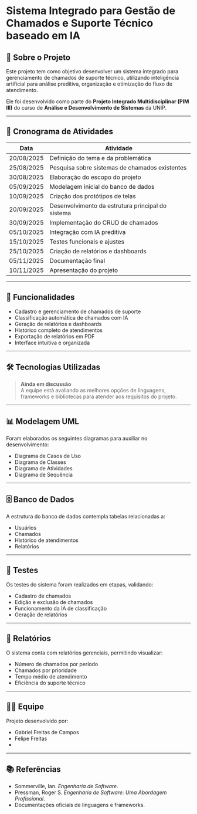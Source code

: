 # Sistema Integrado para Gestão de Chamados e Suporte Técnico baseado em IA

## 📖 Sobre o Projeto
Este projeto tem como objetivo desenvolver um sistema integrado para gerenciamento de chamados de suporte técnico, utilizando inteligência artificial para análise preditiva, organização e otimização do fluxo de atendimento.  

Ele foi desenvolvido como parte do **Projeto Integrado Multidisciplinar (PIM III)** do curso de **Análise e Desenvolvimento de Sistemas** da UNIP.

---

## 📅 Cronograma de Atividades

| Data       | Atividade                                                      |
|------------|----------------------------------------------------------------|
| 20/08/2025 | Definição do tema e da problemática                            |
| 25/08/2025 | Pesquisa sobre sistemas de chamados existentes                 |
| 30/08/2025 | Elaboração do escopo do projeto                                |
| 05/09/2025 | Modelagem inicial do banco de dados                            |
| 10/09/2025 | Criação dos protótipos de telas                                |
| 20/09/2025 | Desenvolvimento da estrutura principal do sistema              |
| 30/09/2025 | Implementação do CRUD de chamados                              |
| 05/10/2025 | Integração com IA preditiva                                    |
| 15/10/2025 | Testes funcionais e ajustes                                    |
| 25/10/2025 | Criação de relatórios e dashboards                             |
| 05/11/2025 | Documentação final                                             |
| 10/11/2025 | Apresentação do projeto                                        |

---

## 🚀 Funcionalidades
- Cadastro e gerenciamento de chamados de suporte
- Classificação automática de chamados com IA
- Geração de relatórios e dashboards
- Histórico completo de atendimentos
- Exportação de relatórios em PDF
- Interface intuitiva e organizada

---

## 🛠 Tecnologias Utilizadas
> **Ainda em discussão**  
A equipe está avaliando as melhores opções de linguagens, frameworks e bibliotecas para atender aos requisitos do projeto.

---

## 📊 Modelagem UML
Foram elaborados os seguintes diagramas para auxiliar no desenvolvimento:  
- Diagrama de Casos de Uso  
- Diagrama de Classes  
- Diagrama de Atividades  
- Diagrama de Sequência  

---

## 🗄 Banco de Dados
A estrutura do banco de dados contempla tabelas relacionadas a:  
- Usuários  
- Chamados  
- Histórico de atendimentos  
- Relatórios  

---

## 🧪 Testes
Os testes do sistema foram realizados em etapas, validando:  
- Cadastro de chamados  
- Edição e exclusão de chamados  
- Funcionamento da IA de classificação  
- Geração de relatórios  

---

## 📑 Relatórios
O sistema conta com relatórios gerenciais, permitindo visualizar:  
- Número de chamados por período  
- Chamados por prioridade  
- Tempo médio de atendimento  
- Eficiência do suporte técnico  

---

## 👨‍💻 Equipe
Projeto desenvolvido por:  
- Gabriel Freitas de Campos
- Felipe Freitas 
- 

---

## 📚 Referências
- Sommerville, Ian. *Engenharia de Software*.  
- Pressman, Roger S. *Engenharia de Software: Uma Abordagem Profissional*.  
- Documentações oficiais de linguagens e frameworks.
